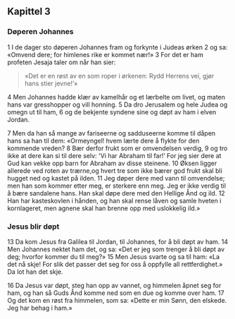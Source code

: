 ## Kapittel 3

### Døperen Johannes

1 I de dager sto døperen Johannes fram og forkynte i Judeas ørken
2 og sa: «Omvend dere; for himlenes rike er kommet nær!»
3 For det er ham profeten Jesaja taler om når han sier: 
    
> «Det er en røst av en som roper i ørkenen: 
>   Rydd Herrens vei, 
>   gjør hans stier jevne!’»

4 Men Johannes hadde klær av kamelhår og et lærbelte om livet, og maten hans var gresshopper og vill honning.
5 Da dro Jerusalem og hele Judea og omegn ut til ham,
6 og de bekjente syndene sine og døpt av ham i elven Jordan.

7 Men da han så mange av fariseerne og sadduseerne komme til dåpen hans sa han til dem: «Ormeyngel! hvem lærte dere å flykte for den kommende vreden?
8 Bær derfor frukt som er omvendelsen verdig,
9 og tro ikke at dere kan si til dere selv: 'Vi har Abraham til far!’ For jeg sier dere at Gud kan vekke opp barn for Abraham av disse steinene.
10 Øksen ligger allerede ved roten av trærne,og hvert tre som ikke bærer god frukt skal bli hugget ned og kastet på ilden.
11 Jeg døper dere med vann til omvendelse; men han som kommer etter meg, er sterkere enn meg. Jeg er ikke verdig til å bære sandalene hans. Han skal døpe dere med den Hellige Ånd og ild.
12 Han har kasteskovlen i hånden, og han skal rense låven og samle hveten i kornlageret, men agnene skal han brenne opp med uslokkelig ild.»

### Jesus blir døpt

13 Da kom Jesus fra Galilea til Jordan, til Johannes, for å bli døpt av ham.
14 Men Johannes nektet ham det, og sa: «Det er jeg som trenger å bli døpt av deg; hvorfor kommer du til meg?»
15 Men Jesus svarte og sa til ham: «La det nå skje! For slik det passer det seg for oss å oppfylle all rettferdighet.» Da lot han det skje.

16 Da Jesus var døpt, steg han opp av vannet, og himmelen åpnet seg for ham, og han så Guds Ånd komme ned som en due og komme over ham.
17 Og det kom en røst fra himmelen, som sa: «Dette er min Sønn, den elskede. Jeg har behag i ham.»
